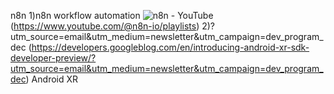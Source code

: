 n8n
1)n8n workflow automation  ![n8n - YouTube](https://img.youtube.com/vi//hqdefault.jpg#$width=10p$) (https://www.youtube.com/@n8n-io/playlists) 
2)?utm_source=email&utm_medium=newsletter&utm_campaign=dev_program_dec (https://developers.googleblog.com/en/introducing-android-xr-sdk-developer-preview/?utm_source=email&utm_medium=newsletter&utm_campaign=dev_program_dec) Android XR 
